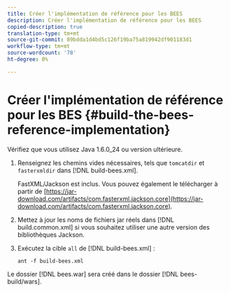 ```yaml
---
title: Créer l'implémentation de référence pour les BEES
description: Créer l'implémentation de référence pour les BEES
copied-description: true
translation-type: tm+mt
source-git-commit: 89bdda1d4bd5c126f19ba75a819942df901183d1
workflow-type: tm+mt
source-wordcount: '78'
ht-degree: 0%

---
```



# Créer l&#39;implémentation de référence pour les BES {#build-the-bees-reference-implementation}

Vérifiez que vous utilisez Java 1.6.0_24 ou version ultérieure.
1. Renseignez les chemins vides nécessaires, tels que `tomcatdir` et `fasterxmldir` dans [!DNL build-bees.xml].

   FastXML/Jackson est inclus. Vous pouvez également le télécharger à partir de [https://jar-download.com/artifacts/com.fasterxml.jackson.core](https://jar-download.com/artifacts/com.fasterxml.jackson.core).
1. Mettez à jour les noms de fichiers jar réels dans [!DNL build.common.xml] si vous souhaitez utiliser une autre version des bibliothèques Jackson.
1. Exécutez la cible `all` de [!DNL build-bees.xml] :

   ```
   ant -f build-bees.xml
   ```

Le dossier [!DNL bees.war] sera créé dans le dossier [!DNL bees-build/wars].